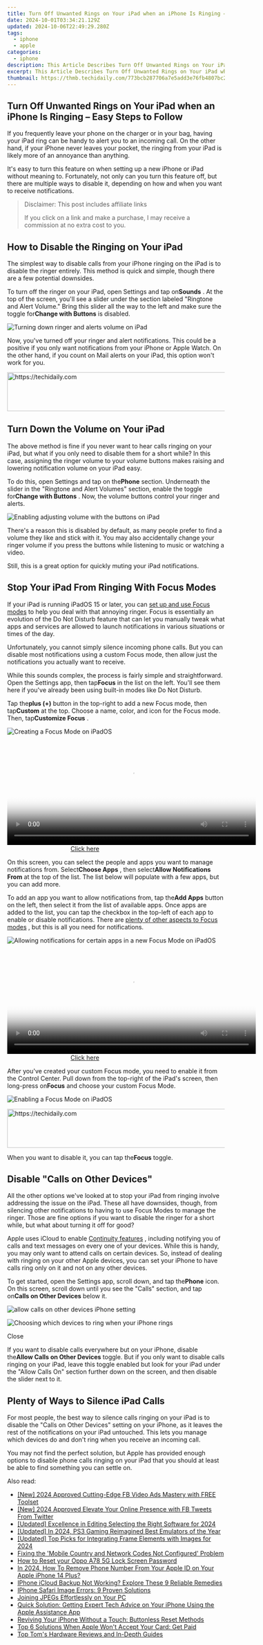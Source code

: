 ```yaml
---
title: Turn Off Unwanted Rings on Your iPad when an iPhone Is Ringing – Easy Steps to Follow
date: 2024-10-01T03:34:21.129Z
updated: 2024-10-06T22:49:29.280Z
tags:
  - iphone
  - apple
categories:
  - iphone
description: This Article Describes Turn Off Unwanted Rings on Your iPad when an iPhone Is Ringing – Easy Steps to Follow
excerpt: This Article Describes Turn Off Unwanted Rings on Your iPad when an iPhone Is Ringing – Easy Steps to Follow
thumbnail: https://thmb.techidaily.com/773bcb287706a7e5add3e76fb4807bc2dd418c60c96896292c9c0c5d9f8bf9d7.jpg
---
```


## Turn Off Unwanted Rings on Your iPad when an iPhone Is Ringing – Easy Steps to Follow

 If you frequently leave your phone on the charger or in your bag, having your iPad ring can be handy to alert you to an incoming call. On the other hand, if your iPhone never leaves your pocket, the ringing from your iPad is likely more of an annoyance than anything.

 It's easy to turn this feature on when setting up a new iPhone or iPad without meaning to. Fortunately, not only can you turn this feature off, but there are multiple ways to disable it, depending on how and when you want to receive notifications.

>  Disclaimer: This post includes affiliate links
>
>  If you click on a link and make a purchase, I may receive a commission at no extra cost to you.
>

## How to Disable the Ringing on Your iPad

 The simplest way to disable calls from your iPhone ringing on the iPad is to disable the ringer entirely. This method is quick and simple, though there are a few potential downsides.

 To turn off the ringer on your iPad, open Settings and tap on**Sounds** . At the top of the screen, you'll see a slider under the section labeled "Ringtone and Alert Volume." Bring this slider all the way to the left and make sure the toggle for**Change with Buttons** is disabled.

![Turning down ringer and alerts volume on iPad](https://static1.makeuseofimages.com/wordpress/wp-content/uploads/2023/02/how-to-stop-ipad-ringing-turn-off-ringer.jpg)

 Now, you've turned off your ringer and alert notifications. This could be a positive if you only want notifications from your iPhone or Apple Watch. On the other hand, if you count on Mail alerts on your iPad, this option won't work for you.

<!-- affiliate ads begin -->
<a href="https://appsumo.8odi.net/c/5597632/2075472/7443" target="_top" id="2075472">
  <img src="//a.impactradius-go.com/display-ad/7443-2075472" border="0" alt="https://techidaily.com" width="728" height="90"/>
</a>
<img height="0" width="0" src="https://appsumo.8odi.net/i/5597632/2075472/7443" style="position:absolute;visibility:hidden;" border="0" />
<!-- affiliate ads end -->

## Turn Down the Volume on Your iPad

 The above method is fine if you never want to hear calls ringing on your iPad, but what if you only need to disable them for a short while? In this case, assigning the ringer volume to your volume buttons makes raising and lowering notification volume on your iPad easy.

 To do this, open Settings and tap on the**Phone** section. Underneath the slider in the "Ringtone and Alert Volumes" section, enable the toggle for**Change with Buttons** . Now, the volume buttons control your ringer and alerts.

![Enabling adjusting volume with the buttons on iPad](https://static1.makeuseofimages.com/wordpress/wp-content/uploads/2023/02/how-to-stop-ipad-ringing-turn-down-volume.jpg)

 There's a reason this is disabled by default, as many people prefer to find a volume they like and stick with it. You may also accidentally change your ringer volume if you press the buttons while listening to music or watching a video.

 Still, this is a great option for quickly muting your iPad notifications.

## Stop Your iPad From Ringing With Focus Modes

 If your iPad is running iPadOS 15 or later, you can [set up and use Focus modes](https://www.makeuseof.com/how-to-use-focus-modes-ipad/) to help you deal with that annoying ringer. Focus is essentially an evolution of the Do Not Disturb feature that can let you manually tweak what apps and services are allowed to launch notifications in various situations or times of the day.

 Unfortunately, you cannot simply silence incoming phone calls. But you can disable most notifications using a custom Focus mode, then allow just the notifications you actually want to receive.

 While this sounds complex, the process is fairly simple and straightforward. Open the Settings app, then tap**Focus** in the list on the left. You'll see them here if you've already been using built-in modes like Do Not Disturb.

 Tap the**plus (+)** button in the top-right to add a new Focus mode, then tap**Custom** at the top. Choose a name, color, and icon for the Focus mode. Then, tap**Customize Focus** .

![Creating a Focus Mode on iPadOS](https://static1.makeuseofimages.com/wordpress/wp-content/uploads/2023/02/how-to-stop-ipad-ringing-create-focus.jpg)

<!-- affiliate ads begin -->
<span id="1982570">
					<video width="576" height="240" style="cursor:pointer"
           poster="//a.impactradius-go.com/display-clicktoplayimage/1982570.png"
           onclick="if(!this.playClicked){this.play();this.setAttribute('controls',true);this.playClicked=true;}">
	   <source src="//a.impactradius-go.com/display-ad/22993-1982570">
	   <img src="//a.impactradius-go.com/display-clicktoplayimage/1982570.png" style="border: none; height: 100%; width: 100%; object-fit: contain">
	</video>
	<div style="width:360px;text-align:center"><a href="javascript:window.open(decodeURIComponent('https%3A%2F%2Fhomestyler.sjv.io%2Fc%2F5597632%2F1982570%2F22993'), '_blank');void(0);">Click here</a></div>
</span>
<img height="0" width="0" src="https://imp.pxf.io/i/5597632/1982570/22993" style="position:absolute;visibility:hidden;" border="0" />
<!-- affiliate ads end -->

 On this screen, you can select the people and apps you want to manage notifications from. Select**Choose Apps** , then select**Allow Notifications From** at the top of the list. The list below will populate with a few apps, but you can add more.

 To add an app you want to allow notifications from, tap the**Add Apps** button on the left, then select it from the list of available apps. Once apps are added to the list, you can tap the checkbox in the top-left of each app to enable or disable notifications. There are [plenty of other aspects to Focus modes](https://www.makeuseof.com/focus-mode-ideas-to-set-up-in-ios/) , but this is all you need for notifications.

![Allowing notifications for certain apps in a new Focus Mode on iPadOS](https://static1.makeuseofimages.com/wordpress/wp-content/uploads/2023/02/how-to-stop-ipad-ringing-allow-notification.jpg)

<!-- affiliate ads begin -->
<span id="1993645">
					<video width="576" height="240" style="cursor:pointer"
           poster="//a.impactradius-go.com/display-clicktoplayimage/1993645.png"
           onclick="if(!this.playClicked){this.play();this.setAttribute('controls',true);this.playClicked=true;}">
	   <source src="//a.impactradius-go.com/display-ad/22993-1993645">
	   <img src="//a.impactradius-go.com/display-clicktoplayimage/1993645.png" style="border: none; height: 100%; width: 100%; object-fit: contain">
	</video>
	<div style="width:360px;text-align:center"><a href="javascript:window.open(decodeURIComponent('https%3A%2F%2Fhomestyler.sjv.io%2Fc%2F5597632%2F1993645%2F22993'), '_blank');void(0);">Click here</a></div>
</span>
<img height="0" width="0" src="https://imp.pxf.io/i/5597632/1993645/22993" style="position:absolute;visibility:hidden;" border="0" />
<!-- affiliate ads end -->

 After you've created your custom Focus mode, you need to enable it from the Control Center. Pull down from the top-right of the iPad's screen, then long-press on**Focus** and choose your custom Focus Mode. ​​​​​​

![Enabling a Focus Mode on iPadOS](https://static1.makeuseofimages.com/wordpress/wp-content/uploads/2023/02/how-to-stop-ipad-ringing-turn-focus-on.jpg)

<!-- affiliate ads begin -->
<a href="https://wigfever.sjv.io/c/5597632/2014859/22899" target="_top" id="2014859">
  <img src="//a.impactradius-go.com/display-ad/22899-2014859" border="0" alt="https://techidaily.com" width="728" height="90"/>
</a>
<img height="0" width="0" src="https://wigfever.sjv.io/i/5597632/2014859/22899" style="position:absolute;visibility:hidden;" border="0" />
<!-- affiliate ads end -->

 When you want to disable it, you can tap the**Focus** toggle.

## Disable "Calls on Other Devices"

 All the other options we've looked at to stop your iPad from ringing involve addressing the issue on the iPad. These all have downsides, though, from silencing other notifications to having to use Focus Modes to manage the ringer. Those are fine options if you want to disable the ringer for a short while, but what about turning it off for good?

 Apple uses iCloud to enable [Continuity features](https://www.makeuseof.com/what-is-apples-continuity-feature/) , including notifying you of calls and text messages on every one of your devices. While this is handy, you may only want to attend calls on certain devices. So, instead of dealing with ringing on your other Apple devices, you can set your iPhone to have calls ring only on it and not on any other devices.

 To get started, open the Settings app, scroll down, and tap the**Phone** icon. On this screen, scroll down until you see the "Calls" section, and tap on**Calls on Other Devices** below it.

![allow calls on other devices iPhone setting](https://static1.makeuseofimages.com/wordpress/wp-content/uploads/2023/02/allow-calls-on-other-devices-iphone-setting.jpg)

![Choosing which devices to ring when your iPhone rings](https://static1.makeuseofimages.com/wordpress/wp-content/uploads/2023/02/how-to-stop-ipad-ringing-iphone-calls-on-other-devices-custom.jpg)

Close

 If you want to disable calls everywhere but on your iPhone, disable the**Allow Calls on Other Devices** toggle. But if you only want to disable calls ringing on your iPad, leave this toggle enabled but look for your iPad under the "Allow Calls On" section further down on the screen, and then disable the slider next to it.

## Plenty of Ways to Silence iPad Calls

 For most people, the best way to silence calls ringing on your iPad is to disable the "Calls on Other Devices" setting on your iPhone, as it leaves the rest of the notifications on your iPad untouched. This lets you manage which devices do and don't ring when you receive an incoming call.

 You may not find the perfect solution, but Apple has provided enough options to disable phone calls ringing on your iPad that you should at least be able to find something you can settle on.

<ins class="adsbygoogle"
     style="display:block"
     data-ad-format="autorelaxed"
     data-ad-client="ca-pub-7571918770474297"
     data-ad-slot="1223367746"></ins>

<ins class="adsbygoogle"
     style="display:block"
     data-ad-client="ca-pub-7571918770474297"
     data-ad-slot="8358498916"
     data-ad-format="auto"
     data-full-width-responsive="true"></ins>

<span class="atpl-alsoreadstyle">Also read:</span>
<div><ul>
<li><a href="https://facebook-video-files.techidaily.com/new-2024-approved-cutting-edge-fb-video-ads-mastery-with-free-toolset/"><u>[New] 2024 Approved Cutting-Edge FB Video Ads Mastery with FREE Toolset</u></a></li>
<li><a href="https://facebook-clips.techidaily.com/new-2024-approved-elevate-your-online-presence-with-fb-tweets-from-twitter/"><u>[New] 2024 Approved Elevate Your Online Presence with FB Tweets From Twitter</u></a></li>
<li><a href="https://youtube-blog.techidaily.com/ed-excellence-in-editing-selecting-the-right-software-for-2024/"><u>[Updated] Excellence in Editing Selecting the Right Software for 2024</u></a></li>
<li><a href="https://video-screen-grab.techidaily.com/updated-in-2024-ps3-gaming-reimagined-best-emulators-of-the-year/"><u>[Updated] In 2024, PS3 Gaming Reimagined Best Emulators of the Year</u></a></li>
<li><a href="https://vp-tips.techidaily.com/updated-top-picks-for-integrating-frame-elements-with-images-for-2024/"><u>[Updated] Top Picks for Integrating Frame Elements with Images for 2024</u></a></li>
<li><a href="https://fox-that.techidaily.com/fixing-the-mobile-country-and-network-codes-not-configured-problem/"><u>Fixing the 'Mobile Country and Network Codes Not Configured' Problem</u></a></li>
<li><a href="https://easy-unlock-android.techidaily.com/how-to-reset-your-oppo-a78-5g-lock-screen-password-by-drfone-android/"><u>How to Reset your Oppo A78 5G Lock Screen Password</u></a></li>
<li><a href="https://apple-account.techidaily.com/in-2024-how-to-remove-phone-number-from-your-apple-id-on-your-apple-iphone-14-plus-by-drfone-ios/"><u>In 2024, How To Remove Phone Number From Your Apple ID on Your Apple iPhone 14 Plus?</u></a></li>
<li><a href="https://fox-that.techidaily.com/iphone-icloud-backup-not-working-explore-these-9-reliable-remedies/"><u>IPhone iCloud Backup Not Working? Explore These 9 Reliable Remedies</u></a></li>
<li><a href="https://fox-that.techidaily.com/iphone-safari-image-errors-9-proven-solutions/"><u>IPhone Safari Image Errors: 9 Proven Solutions</u></a></li>
<li><a href="https://article-helps.techidaily.com/joining-jpegs-effortlessly-on-your-pc/"><u>Joining JPEGs Effortlessly on Your PC</u></a></li>
<li><a href="https://fox-that.techidaily.com/quick-solution-getting-expert-tech-advice-on-your-iphone-using-the-apple-assistance-app/"><u>Quick Solution: Getting Expert Tech Advice on Your iPhone Using the Apple Assistance App</u></a></li>
<li><a href="https://fox-that.techidaily.com/reviving-your-iphone-without-a-touch-buttonless-reset-methods/"><u>Reviving Your iPhone Without a Touch: Buttonless Reset Methods</u></a></li>
<li><a href="https://fox-that.techidaily.com/top-6-solutions-when-apple-wont-accept-your-card-get-paid/"><u>Top 6 Solutions When Apple Won't Accept Your Card: Get Paid</u></a></li>
<li><a href="https://hardware-tips.techidaily.com/top-toms-hardware-reviews-and-in-depth-guides/"><u>Top Tom's Hardware Reviews and In-Depth Guides</u></a></li>
</ul></div>

